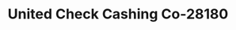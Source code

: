 ---
f_zip-code: 18017
f_state-code: PA
title: United Check Cashing Co-28180
f_phone: 610-807-0144
f_city-only: Bethlehem
f_address: 1814 Stefko Boulevard Bethlehem
f_location-unique-id: '28180'
slug: united-check-cashing-co-28180
updated-on: '2024-05-30T13:46:58.046Z'
created-on: '2024-05-30T13:36:59.803Z'
published-on: '2024-05-30T13:54:32.469Z'
f_city-state: cms/city/bethlehem-pa.md
f_company: cms/company/united-check-cashing-co.md
f_state: cms/state/pennsylvania.md
layout: '[payday-loan].html'
tags: payday-loan
---